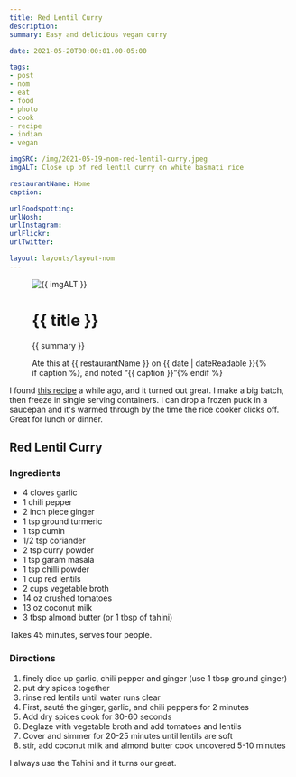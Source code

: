```yaml
---
title: Red Lentil Curry
description: 
summary: Easy and delicious vegan curry

date: 2021-05-20T00:00:01.00-05:00

tags:
- post
- nom
- eat
- food
- photo
- cook
- recipe
- indian
- vegan

imgSRC: /img/2021-05-19-nom-red-lentil-curry.jpeg
imgALT: Close up of red lentil curry on white basmati rice

restaurantName: Home
caption: 

urlFoodspotting: 
urlNosh: 
urlInstagram: 
urlFlickr:
urlTwitter: 

layout: layouts/layout-nom
---
```

<figure class="nom">
	<img class="u-photo img-border" src="{{ imgSRC }}" alt="{{ imgALT }}">
	<figcaption>
		<h1 class="title p-name">{{ title }}</h1>
		<p class="summary">{{ summary }}</p>
		<p>Ate this at {{ restaurantName }} on <time class="dt-published" datetime="{{ date | dateIso }}">{{ date | dateReadable }}</time>{% if caption %}, and noted <q class="caption">{{ caption }}</q>{% endif %}
	</figcaption>
</figure>

I found [this recipe](https://www.rainbowplantlife.com/blog/vegan-red-lentil-curry "Vegan food blog") a while ago, and it turned out great. I make a big batch, then freeze in single serving containers. I can drop a frozen puck in a saucepan and it's warmed through by the time the rice cooker clicks off. Great for lunch or dinner.

<section class="h-recipe">
<h2>Red Lentil Curry</h2>

<h3>Ingredients</h3>

<ul>
<li class="p-ingredient">4 cloves garlic</li>
<li class="p-ingredient">1 chili pepper</li>
<li class="p-ingredient">2 inch piece ginger</li>
<li class="p-ingredient">1 tsp ground turmeric</li>
<li class="p-ingredient">1 tsp cumin</li>
<li class="p-ingredient">1/2 tsp coriander</li>
<li class="p-ingredient">2 tsp curry powder</li>
<li class="p-ingredient">1 tsp garam masala</li>
<li class="p-ingredient">1 tsp chilli powder</li>
<li class="p-ingredient">1 cup red lentils</li>
<li class="p-ingredient">2 cups vegetable broth</li>
<li class="p-ingredient">14 oz crushed tomatoes</li>
<li class="p-ingredient">13 oz coconut milk</li>
<li class="p-ingredient">3 tbsp almond butter (or 1 tbsp of tahini)</li>
</ul>


<p>Takes <time class="dt-duration" datetime="45M">45 minutes</time>, serves <data class="p-yield" value="4">four people</data>.</p>

<div class="e-instructions">
<h3>Directions</h3>
<ol>
<li>finely dice up garlic, chili pepper and ginger (use 1 tbsp ground ginger)</li>
<li>put dry spices together</li>
<li>rinse red lentils until water runs clear</li>
<li>First, sauté the ginger, garlic, and chili peppers for 2 minutes</li>
<li>Add dry spices cook for 30-60 seconds</li>
<li>Deglaze with vegetable broth and add tomatoes and lentils</li>
<li>Cover and simmer for 20-25 minutes until lentils are soft</li>
<li>stir, add coconut milk and almond butter cook uncovered 5-10 minutes</li>
</ol>
</div>

<p>I always use the Tahini and it turns our great.</p>

</section>
